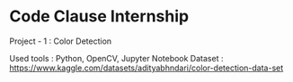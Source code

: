 # Code Clause Internship

 Project - 1 :
 Color Detection

 Used tools : Python, OpenCV, Jupyter Notebook
 Dataset : https://www.kaggle.com/datasets/adityabhndari/color-detection-data-set
